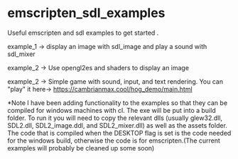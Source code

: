 # emscripten_sdl_examples
Useful emscripten and sdl examples to get started .



example_1 -> display an image with sdl_image and play a sound with sdl_mixer

example_2 -> Use opengl2es and shaders to display an image

example_2 -> Simple game with sound, input, and text rendering.  You can "play" it here-> https://cambrianmax.cool/hog_demo/main.html


*Note I have been adding functionality to the examples so that they can be compiled
for windows machines with cl.  The exe will be put into a build folder.  To run it
you will need to copy the relevant dlls (usually glew32.dll, SDL2.dll, SDL2_image.ddl,
and SDL2_mixer.dll) as well as the assets folder.  The code that is compiled when the
DESKTOP flag is set is the code needed for the windows build, otherwise the code is
for emscripten.(The current examples will probably be cleaned up some soon)